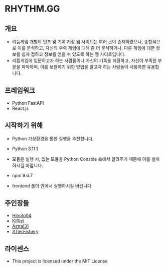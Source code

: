 # RHYTHM.GG

## 개요
- 리듬게임 개별의 인포 및 기록 저장 웹 사이트는 여러 곳이 존재하였으나, 종합적으로 이를 분석하고, 자신의 주력 게임에 대해 좀 더 분석하거나, 다른 게임에 대한 정보를 쉽게 접하고 정보를 얻을 수 있도록 하는 웹 사이트입니다.
- 리듬게임에 입문하고자 하는 사람들이나 자신의 기록을 저장하고, 자신이 부족한 부분을 파악하며, 이를 보완하기 위한 방법을 알고자 하는 사람들이 사용하면 유용합니다.

## 프레임워크
- Python FastAPI
- React.js

## 시작하기 위해
- Python 가상환경을 통한 실행을 추천합니다.
- Python 3.11.1
- 모듈은 실행 시, 없는 모듈을 Python Console 측에서 알려주기 때문에 이를 설치하시길 바랍니다.

- npm 9.6.7
- frontend 폴더 안에서 실행하시길 바랍니다.

## 주인장들
- [Hinoto04](https://github.com/Hinoto04)
- [KiRist](https://github.com/KiRist-code)
- [Astral31](https://github.com/Astral31)
- [3TierFishery](https://github.com/3TierFishery)

## 라이센스
- This project is licensed under the MIT License
